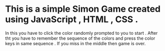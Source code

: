 # This is a simple Simon Game created using JavaScript , HTML , CSS . 
In this you have to click the color randomly prompted to you to start .
After tht you have to remember the sequence of the colors and press the color keys in same sequence . If you miss in the middle then game is over.
